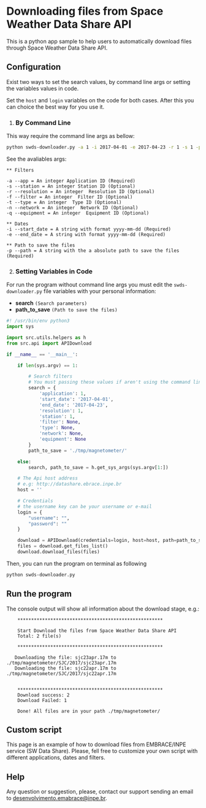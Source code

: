 # Downloading files from Space Weather Data Share API
This is a python app sample to help users to automatically download files through Space Weather Data Share API.


Configuration
-----------------
Exist two ways to set the search values, by command line args or setting the variables values in code.

Set the `host` and `login` variables on the code for both cases.
After this you can choice the best way for you use it.

1. ### By Command Line
This way require the command line args as bellow:

```bash
python swds-downloader.py -a 1 -i 2017-04-01 -e 2017-04-23 -r 1 -s 1 -p ./tmp/magnetometer/
```
See the avaliables args:
```text
** Filters
    
-a --app = An integer Application ID (Required)
-s --station = An integer Station ID (Optional)
-r --resolution = An integer  Resolution ID (Optional)
-f --filter = An integer  Filter ID (Optional)
-t --type = An integer  Type ID (Optional)
-n --network = An integer  Network ID (Optional)
-q --equipment = An integer  Equipment ID (Optional)

** Dates
-i --start_date = A string with format yyyy-mm-dd (Required)
-e --end_date = A string with format yyyy-mm-dd (Required)

** Path to save the files
-p --path = A string with the a absolute path to save the files (Required)
```


2. ### Setting Variables in Code
For run the program without command line args you must edit the `swds-downloader.py` file variables with your personal information:

- **search** `(Search parameters)`
- **path_to_save** `(Path to save the files)`

```python
#! /usr/bin/env python3
import sys

import src.utils.helpers as h
from src.api import APIDownload

if __name__ == '__main__':

    if len(sys.argv) == 1:

        # Search filters
        # You must passing these values if aren't using the command line args
        search = {
            'application': 1,
            'start_date': '2017-04-01',
            'end_date': '2017-04-23',
            'resolution': 1,
            'station': 1,
            'filter': None,
            'type': None,
            'network': None,
            'equipment': None
        }
        path_to_save = './tmp/magnetometer/'

    else:
        search, path_to_save = h.get_sys_args(sys.argv[1:])

    # The Api host address
    # e.g: http://datashare.ebrace.inpe.br
    host = ''

    # Credentials
    # the username key can be your username or e-mail
    login = {
        "username": "",
        "password": ""
    }

    download = APIDownload(credentials=login, host=host, path=path_to_save, **search)
    files = download.get_files_list()
    download.download_files(files)
```
Then, you can run the program on terminal as following

```bash
python swds-downloader.py
```

Run the program
-----------------

The console output will show all information about the download stage, e.g.:

```console
    *****************************************************
    
    Start Download the files from Space Weather Data Share API
    Total: 2 file(s)
    
    *****************************************************
    
   Downloading the file: sjc23apr.17m to ./tmp/magnetometer/SJC/2017/sjc23apr.17m
   Downloading the file: sjc22apr.17m to ./tmp/magnetometer/SJC/2017/sjc22apr.17m


    *****************************************************
    Download success: 2
    Download Failed: 1 

    Done! All files are in your path ./tmp/magnetometer/
```
Custom script
-----------------
This page is an example of how to download files from EMBRACE/INPE service (SW Data Share). Please, fell free to customize your own script with different applications, dates and filters.

Help
-----------------
Any question or suggestion, please, contact our support sending an email to [desenvolvimento.emabrace@inpe.br](mailto:desenvolvimento.emabrace@inpe.br).

